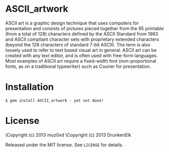 ASCII_artwork
======
ASCII art is a graphic design technique that uses computers for 
presentation and consists of pictures pieced together from the 95 
printable (from a total of 128) characters defined by the ASCII 
Standard from 1963 and ASCII compliant character sets with proprietary 
extended characters (beyond the 128 characters of standard 7-bit ASCII).
The term is also loosely used to refer to text based visual art in 
general. ASCII art can be created with any text editor, and is often 
used with free-form languages. Most examples of ASCII art require a 
fixed-width font (non-proportional fonts, as on a traditional 
typewriter) such as Courier for presentation.

# Installation

    $ gem install ASCII_artwork - yet not done!

# License

\Copyright (c) 2013 muz0xd
\Copyright (c) 2013 DrunkenElk

Released under the MIT license. See `LICENSE` for details.
